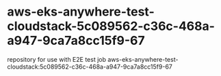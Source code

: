 # aws-eks-anywhere-test-cloudstack-5c089562-c36c-468a-a947-9ca7a8cc15f9-67
repository for use with E2E test job aws-eks-anywhere-test-cloudstack:5c089562-c36c-468a-a947-9ca7a8cc15f9-67
